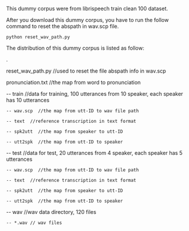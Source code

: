 This dummy corpus were from librispeech train clean 100 dataset.

After you download this dummy corpus, you have to run the follow command to reset the abspath in wav.scp file. 
```
python reset_wav_path.py
```

The distribution of this dummy corpus is listed as follow:

.

reset_wav_path.py  //used to reset the file abspath info in wav.scp

pronunciation.txt  //the map from word to pronunciation

-- train  //data for training, 100 utterances from 10 speaker, each speaker has 10 utterances 

    -- wav.scp  //the map from utt-ID to wav file path 

    -- text  //reference transcription in text format

    -- spk2utt  //the map from speaker to utt-ID 

    -- utt2spk  //the map from utt-ID to speaker

-- test  //data for test, 20 utterances from 4 speaker, each speaker has 5 utterances 

    -- wav.scp  //the map from utt-ID to wav file path

    -- text  //reference transcription in text format

    -- spk2utt  //the map from speaker to utt-ID 

    -- utt2spk  //the map from utt-ID to speaker

-- wav //wav data directory, 120 files
    
    -- *.wav // wav files
